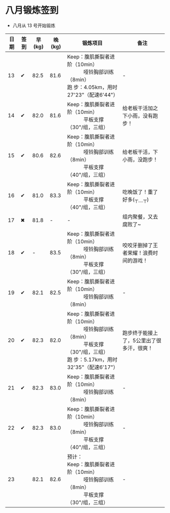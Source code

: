 # 八月锻炼签到
- 八月从 13 号开始锻炼

| 日期 | 签到 | 早(kg) | 晚(kg) | 锻炼项目 | 备注 |
|----|---|---|---|---|---|
| 13 | ✔ | 82.5 | 81.6 | Keep：腹肌撕裂者进阶（10min）<br>&nbsp;&nbsp;&nbsp;&nbsp;&nbsp;&nbsp;&nbsp;&nbsp;&nbsp;&nbsp;&nbsp;&nbsp;哑铃胸部训练（8min） <br> 跑 步：4.05km，用时27'23"（配速6'44"） | - |
| 14 | ✔ | 82.0 | 81.6 | Keep：腹肌撕裂者进阶（10min）<br> &nbsp;&nbsp;&nbsp;&nbsp;&nbsp;&nbsp;&nbsp;&nbsp;&nbsp;&nbsp;&nbsp;&nbsp;平板支撑（30"/组，三组） | 给老板干活加之下小雨，没有跑步！ |
| 15 | ✔ | 80.6 | 82.6 | Keep：腹肌撕裂者进阶（10min）<br> &nbsp;&nbsp;&nbsp;&nbsp;&nbsp;&nbsp;&nbsp;&nbsp;&nbsp;&nbsp;&nbsp;&nbsp;哑铃胸部训练（8min） <br> &nbsp;&nbsp;&nbsp;&nbsp;&nbsp;&nbsp;&nbsp;&nbsp;&nbsp;&nbsp;&nbsp;&nbsp;平板支撑（40"/组，三组） | 给老板干活，下小雨，没跑步！ |
| 16 | ✔ | 81.0 | 83.3 | Keep：腹肌撕裂者进阶（10min）<br> &nbsp;&nbsp;&nbsp;&nbsp;&nbsp;&nbsp;&nbsp;&nbsp;&nbsp;&nbsp;&nbsp;&nbsp;平板支撑（40"/组，三组） | 吃晚饭了！重了好多(┬＿┬) |
| 17 | ✖ | 81.8 | - | - | 组内聚餐，又去腐败了~ |
| 18 | ✔ | - | 83.5 | Keep：腹肌撕裂者进阶（10min）<br> &nbsp;&nbsp;&nbsp;&nbsp;&nbsp;&nbsp;&nbsp;&nbsp;&nbsp;&nbsp;&nbsp;&nbsp;哑铃胸部训练（8min） <br> &nbsp;&nbsp;&nbsp;&nbsp;&nbsp;&nbsp;&nbsp;&nbsp;&nbsp;&nbsp;&nbsp;&nbsp;平板支撑（30"/组，三组） | 咬咬牙删掉了王者荣耀！浪费时间的游戏！ |
| 19 | ✔ | 82.1 | 82.5 | Keep：腹肌撕裂者进阶（10min）<br> &nbsp;&nbsp;&nbsp;&nbsp;&nbsp;&nbsp;&nbsp;&nbsp;&nbsp;&nbsp;&nbsp;&nbsp;哑铃胸部训练（8min） | - |
| 20 | ✔ | 82.3 | 82.0 | Keep：腹肌撕裂者进阶（10min）<br> &nbsp;&nbsp;&nbsp;&nbsp;&nbsp;&nbsp;&nbsp;&nbsp;&nbsp;&nbsp;&nbsp;&nbsp;哑铃胸部训练（8min） <br> &nbsp;&nbsp;&nbsp;&nbsp;&nbsp;&nbsp;&nbsp;&nbsp;&nbsp;&nbsp;&nbsp;&nbsp;平板支撑（30"/组，三组）<br> 跑 步：5.17km，用时32'35"（配速6'17"） | 跑步终于能接上了，5公里出了很多汗，很爽！ |
| 21 | ✔ | 82.3 | 83.0 | Keep：腹肌撕裂者进阶（10min）<br> &nbsp;&nbsp;&nbsp;&nbsp;&nbsp;&nbsp;&nbsp;&nbsp;&nbsp;&nbsp;&nbsp;&nbsp;哑铃胸部训练（8min） | - |
| 22 | ✔ | 82.3 | 83.0 | Keep：腹肌撕裂者进阶（10min）<br> &nbsp;&nbsp;&nbsp;&nbsp;&nbsp;&nbsp;&nbsp;&nbsp;&nbsp;&nbsp;&nbsp;&nbsp;哑铃胸部训练（8min） <br> &nbsp;&nbsp;&nbsp;&nbsp;&nbsp;&nbsp;&nbsp;&nbsp;&nbsp;&nbsp;&nbsp;&nbsp;平板支撑（40"/组，三组） | - |
| 23 |  | 82.1 | 82.6 | 预计：<br>Keep：腹肌撕裂者进阶（10min）<br> &nbsp;&nbsp;&nbsp;&nbsp;&nbsp;&nbsp;&nbsp;&nbsp;&nbsp;&nbsp;&nbsp;&nbsp;哑铃胸部训练（8min） <br> &nbsp;&nbsp;&nbsp;&nbsp;&nbsp;&nbsp;&nbsp;&nbsp;&nbsp;&nbsp;&nbsp;&nbsp;平板支撑（30"/组，三组） | - |